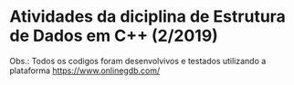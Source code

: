 # Atividades da diciplina de Estrutura de Dados em C++ (2/2019)

Obs.: Todos os codigos foram desenvolvivos e testados utilizando a plataforma https://www.onlinegdb.com/
